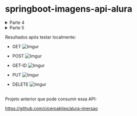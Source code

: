 # springboot-imagens-api-alura

<details>
<summary>Parte 4</summary>

## Desafios da parte 4

* Utilizar um DTO para traduzir um objeto (FEITO)

* Finalizar um CRUD (FEITO)

* Mudar o retorno do POST para o status 201 (FEITO)

* Criar um método PATCH que incremente um atributo a cada requisição

* Ordenar os objetos por algum atributo

---
</details>

<details>
<summary>Parte 5</summary>

## Desafios da parte 5

* Deploy na cloud da Oracle

* Gerar um bundle de stickers

* Criar um mecanismo de votação na API

---
</details>

Resultados após testar localmente:

* GET
![Imgur](https://i.imgur.com/bQSV4u4.png)

* POST
![Imgur](https://i.imgur.com/vlLLSYL.png)

* GET-ID
![Imgur](https://i.imgur.com/ej9Pv8k.png)

* PUT
![Imgur](https://i.imgur.com/aiG0RJQ.png)

* DELETE
![Imgur](https://i.imgur.com/4CtmqKQ.png)

<br>
Projeto anterior que pode consumir essa API:

https://github.com/ciceroakiles/alura-imersao
